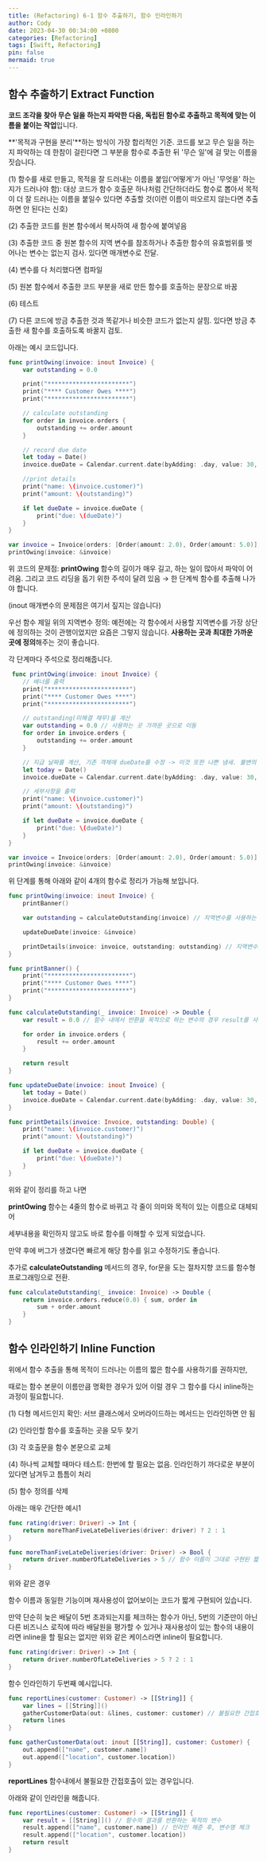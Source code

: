 ```yaml
---
title: (Refactoring) 6-1 함수 추출하기, 함수 인라인하기
author: Cody
date: 2023-04-30 00:34:00 +0800
categories: [Refactoring]
tags: [Swift, Refactoring]
pin: false
mermaid: true
---
```

## **함수 추출하기 Extract Function**

**코드 조각을 찾아 무슨 일을 하는지 파악한 다음, 독립된 함수로 추출하고 목적에 맞는 이름을 붙이는 작업**입니다.

**'목적과 구현을 분리'**하는 방식이 가장 합리적인 기준. 코드를 보고 무슨 일을 하는지 파악하는 데 한참이 걸린다면 그 부분을 함수로 추출한 뒤 '무슨 일'에 걸 맞는 이름을 짓습니다.

(1) 함수를 새로 만들고, 목적을 잘 드러내는 이름을 붙임('어떻게'가 아닌 '무엇을' 하는지가 드러나야 함): 대상 코드가 함수 호출문 하나처럼 간단하더라도 함수로 뽑아서 목적이 더 잘 드러나는 이름을 붙일수 있다면 추출할 것(이런 이름이 떠오르지 않는다면 추출하면 안 된다는 신호)

(2) 추출한 코드를 원본 함수에서 복사하여 새 함수에 붙여넣음

(3) 추출한 코드 중 원본 함수의 지역 변수를 참조하거나 추출한 함수의 유효범위를 벗어나는 변수는 없는지 검사. 있다면 매개변수로 전달.

(4) 변수를 다 처리했다면 컴파일

(5) 원본 함수에서 추출한 코드 부분을 새로 만든 함수를 호출하는 문장으로 바꿈

(6) 테스트

(7) 다른 코드에 방금 추출한 것과 똑같거나 비슷한 코드가 없는지 살핌. 있다면 방금 추출한 새 함수를 호출하도록 바꿀지 검토.

아래는 예시 코드입니다.

```swift
func printOwing(invoice: inout Invoice) {
    var outstanding = 0.0

    print("***********************")
    print("**** Customer Owes ****")
    print("***********************")

    // calculate outstanding
    for order in invoice.orders {
        outstanding += order.amount
    }

    // record due date
    let today = Date()
    invoice.dueDate = Calendar.current.date(byAdding: .day, value: 30, to: today)

    //print details
    print("name: \(invoice.customer)")
    print("amount: \(outstanding)")

    if let dueDate = invoice.dueDate {
        print("due: \(dueDate)")
    }
}

var invoice = Invoice(orders: [Order(amount: 2.0), Order(amount: 5.0)], customer: "엘리")
printOwing(invoice: &invoice)
```

위 코드의 문제점: **printOwing** 함수의 길이가 매우 길고, 하는 일이 많아서 파악이 어려움. 그리고 코드 리딩을 돕기 위한 주석이 달려 있음 → 한 단계씩 함수를 추출해 나가야 합니다.

(inout 매개변수의 문제점은 여기서 짚지는 않습니다)

우선 함수 제일 위의 지역변수 정의: 예전에는 각 함수에서 사용할 지역변수를 가장 상단에 정의하는 것이 관행이었지만 요즘은 그렇지 않습니다. **사용하는 곳과 최대한 가까운 곳에 정의**해주는 것이 좋습니다.

각 단계마다 주석으로 정리해줍니다.

```swift
 func printOwing(invoice: inout Invoice) {
    // 배너를 출력
    print("***********************")
    print("**** Customer Owes ****")
    print("***********************")

    // outstanding(미해결 채무)을 계산
    var outstanding = 0.0 // 사용하는 곳 가까운 곳으로 이동
    for order in invoice.orders {
        outstanding += order.amount
    }

    // 지급 날짜를 계산, 기존 객체에 dueDate를 수정 -> 이것 또한 나쁜 냄새. 불변의 데이터를 유지하는 것이 좋음(여기서는 일단 패스)
    let today = Date()
    invoice.dueDate = Calendar.current.date(byAdding: .day, value: 30, to: today)

    // 세부사항을 출력
    print("name: \(invoice.customer)")
    print("amount: \(outstanding)")

    if let dueDate = invoice.dueDate {
        print("due: \(dueDate)")
    }
}

var invoice = Invoice(orders: [Order(amount: 2.0), Order(amount: 5.0)], customer: "엘리")
printOwing(invoice: &invoice)
```

위 단계를 통해 아래와 같이 4개의 함수로 정리가 가능해 보입니다.

```swift
func printOwing(invoice: inout Invoice) {
    printBanner()

    var outstanding = calculateOutstanding(invoice) // 지역변수를 사용하는 경우 매개변수로 넘김

    updateDueDate(invoice: &invoice)

    printDetails(invoice: invoice, outstanding: outstanding) // 지역변수를 사용하는 경우 매개변수로 넘김
}

func printBanner() {
    print("***********************")
    print("**** Customer Owes ****")
    print("***********************")
}

func calculateOutstanding(_ invoice: Invoice) -> Double {
    var result = 0.0 // 함수 내에서 반환을 목적으로 하는 변수의 경우 result를 사용

    for order in invoice.orders {
        result += order.amount
    }

    return result
}

func updateDueDate(invoice: inout Invoice) {
    let today = Date()
    invoice.dueDate = Calendar.current.date(byAdding: .day, value: 30, to: today)
}

func printDetails(invoice: Invoice, outstanding: Double) {
    print("name: \(invoice.customer)")
    print("amount: \(outstanding)")

    if let dueDate = invoice.dueDate {
        print("due: \(dueDate)")
    }
}
```

위와 같이 정리를 하고 나면

**printOwing** 함수는 4줄의 함수로 바뀌고 각 줄이 의미와 목적이 있는 이름으로 대체되어

세부내용을 확인하지 않고도 바로 함수를 이해할 수 있게 되었습니다.

만약 후에 버그가 생겼다면 빠르게 해당 함수를 읽고 수정하기도 좋습니다.

추가로 **calculateOutstanding** 메서드의 경우, for문을 도는 절차지향 코드를 함수형 프로그래밍으로 전환.

```swift
func calculateOutstanding(_ invoice: Invoice) -> Double {
    return invoice.orders.reduce(0.0) { sum, order in
        sum + order.amount
    }
}
```

## **함수 인라인하기 Inline Function**

위에서 함수 추출을 통해 목적이 드러나는 이름의 짧은 함수를 사용하기를 권하지만,

때로는 함수 본문이 이름만큼 명확한 경우가 있어 이럴 경우 그 함수를 다시 inline하는 과정이 필요합니다.

(1) 다형 메서드인지 확인: 서브 클래스에서 오버라이드하는 메서드는 인라인하면 안 됨

(2) 인라인할 함수를 호출하는 곳을 모두 찾기

(3) 각 호출문을 함수 본문으로 교체

(4) 하나씩 교체할 때마다 테스트: 한번에 할 필요는 없음. 인라인하기 까다로운 부분이 있다면 남겨두고 틈틈이 처리

(5) 함수 정의를 삭제

아래는 매우 간단한 예시1

```swift
func rating(driver: Driver) -> Int {
    return moreThanFiveLateDeliveries(driver: driver) ? 2 : 1
}

func moreThanFiveLateDeliveries(driver: Driver) -> Bool {
    return driver.numberOfLateDeliveries > 5 // 함수 이름이 그대로 구현된 짧은 코드
}
```

위와 같은 경우

함수 이름과 동일한 기능이며 재사용성이 없어보이는 코드가 짧게 구현되어 있습니다.

만약 단순히 늦은 배달이 5번 초과되는지를 체크하는 함수가 아닌, 5번의 기준만이 아닌 다른 비즈니스 로직에 따라 배달원을 평가할 수 있거나 재사용성이 있는 함수의 내용이라면 inline을 할 필요는 없지만 위와 같은 케이스라면 inline이 필요합니다.

```swift
func rating(driver: Driver) -> Int {
    return driver.numberOfLateDeliveries > 5 ? 2 : 1
}
```

함수 인라인하기 두번째 예시입니다.

```swift
func reportLines(customer: Customer) -> [[String]] {
    var lines = [[String]]()
    gatherCustomerData(out: &lines, customer: customer) // 불필요한 간접호출
    return lines
}

func gatherCustomerData(out: inout [[String]], customer: Customer) {
    out.append(["name", customer.name])
    out.append(["location", customer.location])
}
```

**reportLines** 함수내에서 불필요한 간접호출이 있는 경우입니다.

아래와 같이 인라인을 해줍니다.

```swift
func reportLines(customer: Customer) -> [[String]] {
    var result = [[String]]() // 함수의 결과를 반환하는 목적의 변수
    result.append(["name", customer.name]) // 인라인 해준 후, 변수명 체크
    result.append(["location", customer.location])
    return result
}
```